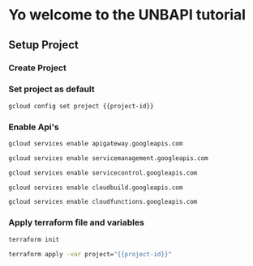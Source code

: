 # Yo welcome to the UNBAPI tutorial

<walkthrough-tutorial-duration duration=5></walkthrough-tutorial-duration>

## Setup Project

### Create Project

<walkthrough-project-billing-setup></walkthrough-project-billing-setup>

### Set project as default

``` bash
gcloud config set project {{project-id}}
```

### Enable Api's

```` bash
gcloud services enable apigateway.googleapis.com
````

```` bash
gcloud services enable servicemanagement.googleapis.com
````

```` bash
gcloud services enable servicecontrol.googleapis.com
````

```` bash
gcloud services enable cloudbuild.googleapis.com
````

```` bash
gcloud services enable cloudfunctions.googleapis.com
````

### Apply terraform file and variables

``` bash
terraform init
```

``` bash
terraform apply -var project="{{project-id}}"
```
